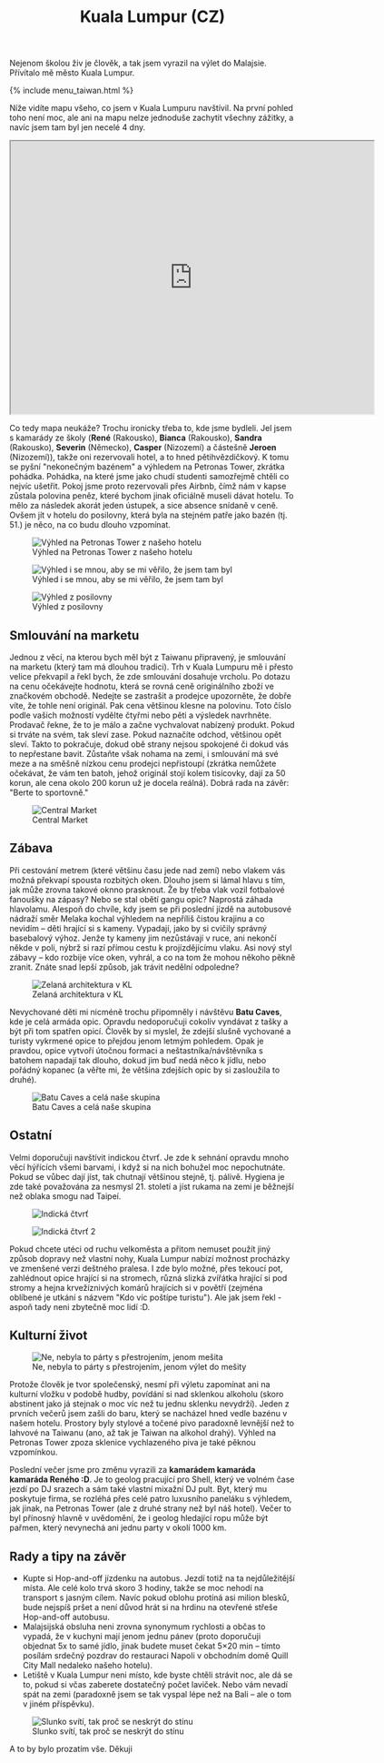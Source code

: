 ﻿---
layout: post
title: Kuala Lumpur (CZ)
comments: true
---

Nejenom školou živ je člověk, a tak jsem vyrazil na výlet do Malajsie. Přívítalo mě město Kuala Lumpur.

{% include menu_taiwan.html %}

Níže vidíte mapu všeho, co jsem v Kuala Lumpuru navštívil. Na první pohled toho není moc, ale ani na mapu nelze jednoduše zachytit všechny zážitky, a navíc jsem tam byl jen necelé 4 dny. 

<iframe src="https://www.google.com/maps/d/u/0/embed?mid=1L-RregMPWPxi2EdyBWeduEQSJMOXdWcY" width="640" height="480"></iframe>

Co tedy mapa neukáže? Trochu ironicky třeba to, kde jsme bydleli. Jel jsem s kamarády ze školy (**René** (Rakousko), **Bianca** (Rakousko), **Sandra** (Rakousko), **Severin** (Německo), **Casper** (Nizozemí) a částešně **Jeroen** (Nizozemí)), takže oni rezervovali hotel, a to hned pětihvězdičkový. K tomu se pyšní "nekonečným bazénem" a výhledem na Petronas Tower, zkrátka pohádka. Pohádka, na které jsme jako chudí studenti samozřejmě chtěli co nejvíc ušetřit. Pokoj jsme proto rezervovali přes Airbnb, čímž nám v kapse zůstala polovina peněz, které bychom jinak oficiálně museli dávat hotelu. To mělo za následek akorát jeden ústupek, a sice absence snídaně v ceně. Ovšem jít v hotelu do posilovny, která byla na stejném patře jako bazén (tj. 51.) je něco, na co budu dlouho vzpomínat.

<figure>
  <img src="{{ site.baseurl }}/images/KL/01.JPG" alt="Výhled na Petronas Tower z našeho hotelu" title="Petronas Tower"/>
  <figcaption>Výhled na Petronas Tower z našeho hotelu</figcaption>
</figure>

<figure>
<img src="{{ site.baseurl }}/images/KL/02.JPG" alt="Výhled i se mnou, aby se mi věřilo, že jsem tam byl" title="Petronas Tower 2"/>
  <figcaption>Výhled i se mnou, aby se mi věřilo, že jsem tam byl</figcaption>
</figure>

<figure>
<img src="{{ site.baseurl }}/images/KL/08.jpg" alt="Výhled z posilovny" title="Petronas Tower 3"/>
  <figcaption>Výhled z posilovny</figcaption>
</figure>

## Smlouvání na marketu


Jednou z věcí, na kterou bych měl být z Taiwanu připravený, je smlouvání na marketu (který tam má dlouhou tradici). Trh v Kuala Lumpuru mě i přesto velice překvapil a řekl bych, že zde smlouvání dosahuje vrcholu. Po dotazu na cenu očekávejte hodnotu, která se rovná ceně originálního zboží ve značkovém obchodě. Nedejte se zastrašit a prodejce upozorněte, že dobře víte, že tohle není originál. Pak cena většinou klesne na polovinu. Toto číslo podle vašich možností vydělte čtyřmi nebo pěti a výsledek navrhněte. Prodavač řekne, že to je málo a začne vychvalovat nabízený produkt. Pokud si trváte na svém, tak sleví zase. Pokud naznačíte odchod, většinou opět sleví. Takto to pokračuje, dokud obě strany nejsou spokojené či dokud vás to nepřestane bavit. Zůstaňte však nohama na zemi, i smlouvání má své meze a na směšně nízkou cenu prodejci nepřistoupí (zkrátka nemůžete očekávat, že vám ten batoh, jehož originál stojí kolem tisícovky, dají za 50 korun, ale cena okolo 200 korun už je docela reálná). Dobrá rada na závěr: "Berte to sportovně." 

<figure>
<img src="{{ site.baseurl }}/images/KL/10.JPG" alt="Central Market" title="Central Market"/>
  <figcaption>Central Market</figcaption>
</figure>

## Zábava


Při cestování metrem (které většinu času jede nad zemí) nebo vlakem vás možná překvapí spousta rozbitých oken. Dlouho jsem si lámal hlavu s tím, jak může zrovna takové oknno prasknout. Že by třeba vlak vozil fotbalové fanoušky na zápasy? Nebo se stal obětí gangu opic? Naprostá záhada hlavolamu. Alespoň do chvíle, kdy jsem se při poslední jízdě na autobusové nádraží směr Melaka kochal výhledem na nepříliš čistou krajinu a co nevidím – děti hrající si s kameny. Vypadají, jako by si cvičily správný basebalový výhoz. Jenže ty kameny jim nezůstávají v ruce, ani nekončí někde v poli, nýbrž si razí přímou cestu k projízdějícímu vlaku. Asi nový styl zábavy – kdo rozbije více oken, vyhrál, a co na tom že mohou někoho pěkně zranit. Znáte snad lepší způsob, jak trávit nedělní odpoledne?

<figure>
<img src="{{ site.baseurl }}/images/KL/07.JPG" alt="Zelaná architektura v KL" title="Zelaná architektura v KL"/>
  <figcaption>Zelaná architektura v KL</figcaption>
</figure>

 Nevychované děti mi nicméně trochu připomněly i návštěvu **Batu Caves**, kde je celá armáda opic. Opravdu nedoporučuji cokoliv vyndávat z tašky a být při tom spatřen opicí. Člověk by si myslel, že zdejší slušně vychované a turisty vykrmené opice to přejdou jenom letmým pohledem. Opak je pravdou, opice vytvoří útočnou formaci a neštastníka/návštěvníka s batohem napadají tak dlouho, dokud jim buď nedá něco k jídlu, nebo pořádný kopanec (a věřte mi, že většina zdejších opic by si zasloužila to druhé).

<figure>
<img src="{{ site.baseurl }}/images/KL/09.jpeg" alt="Batu Caves a celá naše skupina" title="Batu Caves a celá naše skupina"/>
  <figcaption>Batu Caves a celá naše skupina</figcaption>
</figure>

## Ostatní


Velmi doporučuji navštívit indickou čtvrť. Je zde k sehnání opravdu mnoho věcí hýřících všemi barvami, i když si na nich bohužel moc nepochutnáte. Pokud se vůbec dají jíst, tak chutnají většinou stejně, tj. pálivě. Hygiena je zde také považována za nesmysl 21. století a jíst rukama na zemi je běžnejší než oblaka smogu nad Taipeí. 

<figure>
	<img src="{{ site.baseurl }}/images/KL/03.JPG" alt="Indická čtvrť" title="Indická čtvrť"/>
</figure>
<figure>
	<img src="{{ site.baseurl }}/images/KL/04.JPG" alt="Indická čtvrť 2" title="Indická čtvrť 2"/>
</figure>

Pokud chcete utéci od ruchu velkoměsta a přitom nemuset použít jiný způsob dopravy než vlastní nohy, Kuala Lumpur nabízí možnost procházky ve zmenšené verzi deštného pralesa. I zde bylo možné, přes tekoucí pot, zahlédnout opice hrající si na stromech, různá slizká zvířátka hrající si pod stromy a hejna krvežíznivých komárů hrajících si v povětří (zejména oblíbené je utkání s názvem "Kdo víc poštípe turistu"). Ale jak jsem řekl - aspoň tady neni zbytečně moc lidí :D.


## Kulturní život

<figure>
<img src="{{ site.baseurl }}/images/KL/06.JPG" alt="Ne, nebyla to párty s přestrojením, jenom mešita" title="Mešita v KL"/>
  <figcaption>Ne, nebyla to párty s přestrojením, jenom výlet do mešity</figcaption>
</figure>

Protože člověk je tvor společenský, nesmí při výletu zapomínat ani na kulturní vložku v podobě hudby, povídání si nad sklenkou alkoholu (skoro abstinent jako já stejnak o moc víc než tu jednu sklenku nevydrží). Jeden z prvních večerů jsem zašli do baru, který se nacházel hned vedle bazénu v našem hotelu. Prostory byly stylové a točené pivo paradoxně levnější než to lahvové na Taiwanu (ano, až tak je Taiwan na alkohol drahý). Výhled na Petronas Tower zpoza sklenice vychlazeného piva je také pěknou vzpomínkou. 


Poslední večer jsme pro změnu vyrazili za **kamarádem kamaráda kamaráda Reného :D**. Je to geolog pracující pro Shell, který ve volném čase jezdí po DJ srazech a sám také vlastní mixažní DJ pult. Byt, který mu poskytuje firma, se rozléhá přes celé patro luxusního paneláku s výhledem, jak jinak, na Petronas Tower (ale z druhé strany než byl náš hotel). Večer to byl přínosný hlavně v uvědomění, že i geolog hledající ropu může být pařmen, který nevynechá ani jednu party v okolí 1000 km.


## Rady a tipy na závěr


 - Kupte si Hop-and-off jízdenku na autobus. Jezdí totiž na ta nejdůležitější místa. Ale celé kolo trvá skoro 3 hodiny, takže se moc nehodí na transport s jasným cílem. Navíc pokud oblohu protíná asi milion blesků, bude nejspíš pršet a není důvod hrát si na hrdinu na otevřené střeše Hop-and-off autobusu.
 - Malajsijská obsluha neni zrovna synonymum rychlosti a občas to vypadá, že v kuchyni mají jenom jednu pánev (proto doporučuji objednat 5x to samé jídlo, jinak budete muset čekat 5×20 min – tímto posílám srdečný pozdrav do restauraci Napoli v obchodním domě Quill City Mall nedaleko našeho hotelu).
 - Letiště v Kuala Lumpur neni místo, kde byste chtěli strávit noc, ale dá se to, pokud si včas zaberete dostatečný počet laviček. Nebo vám nevadí spát na zemi (paradoxně jsem se tak vyspal lépe než na Bali – ale o tom v jiném příspěvku).

<figure>
 <img src="{{ site.baseurl }}/images/KL/05.JPG" alt="Slunko svítí, tak proč se neskrýt do stínu" title="Menara Kuala Lumpur"/>
  <figcaption>Slunko svítí, tak proč se neskrýt do stínu</figcaption>
</figure>

 A to by bylo prozatím vše. Děkuji
